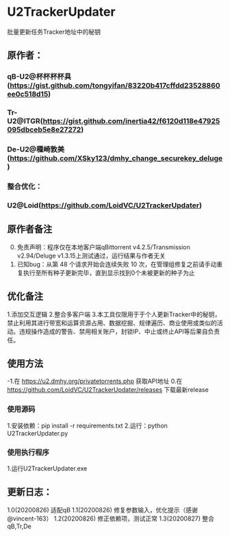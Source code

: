 # U2TrackerUpdater
批量更新任务Tracker地址中的秘钥
## 原作者：
### qB-U2@杯杯杯杯具(https://gist.github.com/tongyifan/83220b417cffdd23528860ee0c518d15)
### Tr-U2@ITGR(https://gist.github.com/inertia42/f6120d118e47925095dbceb5e8e27272)
### De-U2@種崎敦美(https://github.com/XSky123/dmhy_change_securekey_deluge)
### 整合优化：
### U2@Loid(https://github.com/LoidVC/U2TrackerUpdater)

## 原作者备注
0. 免责声明：程序仅在本地客户端qBittorrent v4.2.5/Transmission v2.94/Deluge v1.3.15上测试通过，运行结果与作者无关
1. 已知bug：从第 48 个请求开始会连续失败 10 次，在管理组修复之前请手动重复执行至所有种子更新完毕，直到显示找到0个未被更新的种子为止

## 优化备注
1.添加交互逻辑
2.整合多客户端
3.本工具仅限用于于个人更新Tracker中的秘钥，禁止利用其进行带宽和运算资源占用、数据挖掘、规律遍历、商业使用或类似的活动。违规操作造成的警告、禁用相关账户，封锁IP、中止或终止API等后果自负责任。

## 使用方法
-1.在 https://u2.dmhy.org/privatetorrents.php 获取API地址
0.在 https://github.com/LoidVC/U2TrackerUpdater/releases 下载最新release
### 使用源码
1.安装依赖：pip install -r requirements.txt
2.运行：python U2TrackerUpdater.py
### 使用执行程序
1.运行U2TrackerUpdater.exe

## 更新日志：
1.0(20200826) 适配qB
1.1(20200826) 修复参数输入，优化提示（感谢@vincent-163）
1.2(20200826) 修正依赖项，测试正常
1.3(20200827) 整合qB,Tr,De
